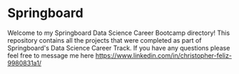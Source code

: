 # Springboard
Welcome to my Springboard Data Science Career Bootcamp directory!
This repository contains all the projects that were completed as part of Springboard's Data Science Career Track.
If you have any questions please feel free to message me here <https://www.linkedin.com/in/christopher-feliz-9980831a1/>
